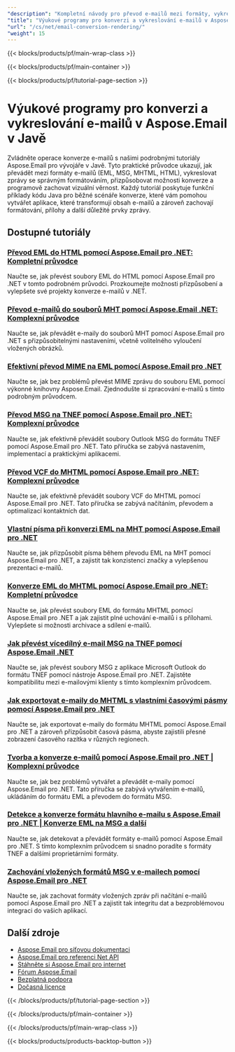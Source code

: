 ```yaml
---
"description": "Kompletní návody pro převod e-mailů mezi formáty, vykreslování zpráv do HTML/MHTML a zachování vizuální věrnosti e-mailů pomocí Aspose.Email pro Javu."
"title": "Výukové programy pro konverzi a vykreslování e-mailů v Aspose.Email v Javě"
"url": "/cs/net/email-conversion-rendering/"
"weight": 15
---
```


{{< blocks/products/pf/main-wrap-class >}}

{{< blocks/products/pf/main-container >}}

{{< blocks/products/pf/tutorial-page-section >}}
# Výukové programy pro konverzi a vykreslování e-mailů v Aspose.Email v Javě

Zvládněte operace konverze e-mailů s našimi podrobnými tutoriály Aspose.Email pro vývojáře v Javě. Tyto praktické průvodce ukazují, jak převádět mezi formáty e-mailů (EML, MSG, MHTML, HTML), vykreslovat zprávy se správným formátováním, přizpůsobovat možnosti konverze a programově zachovat vizuální věrnost. Každý tutoriál poskytuje funkční příklady kódu Java pro běžné scénáře konverze, které vám pomohou vytvářet aplikace, které transformují obsah e-mailů a zároveň zachovají formátování, přílohy a další důležité prvky zprávy.

## Dostupné tutoriály

### [Převod EML do HTML pomocí Aspose.Email pro .NET: Kompletní průvodce](./save-eml-as-html-using-aspose-email-dotnet/)
Naučte se, jak převést soubory EML do HTML pomocí Aspose.Email pro .NET v tomto podrobném průvodci. Prozkoumejte možnosti přizpůsobení a vylepšete své projekty konverze e-mailů v .NET.

### [Převod e-mailů do souborů MHT pomocí Aspose.Email .NET: Komplexní průvodce](./convert-emails-to-mht-aspose-net/)
Naučte se, jak převádět e-maily do souborů MHT pomocí Aspose.Email pro .NET s přizpůsobitelnými nastaveními, včetně volitelného vyloučení vložených obrázků.

### [Efektivní převod MIME na EML pomocí Aspose.Email pro .NET](./convert-mime-to-eml-aspose-email-dotnet/)
Naučte se, jak bez problémů převést MIME zprávu do souboru EML pomocí výkonné knihovny Aspose.Email. Zjednodušte si zpracování e-mailů s tímto podrobným průvodcem.

### [Převod MSG na TNEF pomocí Aspose.Email pro .NET: Komplexní průvodce](./msg-to-tnef-conversion-aspose-email-net/)
Naučte se, jak efektivně převádět soubory Outlook MSG do formátu TNEF pomocí Aspose.Email pro .NET. Tato příručka se zabývá nastavením, implementací a praktickými aplikacemi.

### [Převod VCF do MHTML pomocí Aspose.Email pro .NET: Komplexní průvodce](./convert-vcf-to-mhtml-aspose-email-net/)
Naučte se, jak efektivně převádět soubory VCF do MHTML pomocí Aspose.Email pro .NET. Tato příručka se zabývá načítáním, převodem a optimalizací kontaktních dat.

### [Vlastní písma při konverzi EML na MHT pomocí Aspose.Email pro .NET](./custom-fonts-eml-to-mht-aspose-email-net/)
Naučte se, jak přizpůsobit písma během převodu EML na MHT pomocí Aspose.Email pro .NET, a zajistit tak konzistenci značky a vylepšenou prezentaci e-mailů.

### [Konverze EML do MHTML pomocí Aspose.Email pro .NET: Kompletní průvodce](./eml-to-mhtml-conversion-aspose-email-net/)
Naučte se, jak převést soubory EML do formátu MHTML pomocí Aspose.Email pro .NET a jak zajistit plné uchování e-mailů i s přílohami. Vylepšete si možnosti archivace a sdílení e-mailů.

### [Jak převést vícedílný e-mail MSG na TNEF pomocí Aspose.Email .NET](./convert-msg-to-tnef-aspose-email-net/)
Naučte se, jak převést soubory MSG z aplikace Microsoft Outlook do formátu TNEF pomocí nástroje Aspose.Email pro .NET. Zajistěte kompatibilitu mezi e-mailovými klienty s tímto komplexním průvodcem.

### [Jak exportovat e-maily do MHTML s vlastními časovými pásmy pomocí Aspose.Email pro .NET](./export-emails-mhtml-custom-timezones-aspose-email-net/)
Naučte se, jak exportovat e-maily do formátu MHTML pomocí Aspose.Email pro .NET a zároveň přizpůsobit časová pásma, abyste zajistili přesné zobrazení časového razítka v různých regionech.

### [Tvorba a konverze e-mailů pomocí Aspose.Email pro .NET | Komplexní průvodce](./master-email-creation-conversion-aspose-net/)
Naučte se, jak bez problémů vytvářet a převádět e-maily pomocí Aspose.Email pro .NET. Tato příručka se zabývá vytvářením e-mailů, ukládáním do formátu EML a převodem do formátu MSG.

### [Detekce a konverze formátu hlavního e-mailu s Aspose.Email pro .NET | Konverze EML na MSG a další](./detect-convert-email-formats-aspose-net/)
Naučte se, jak detekovat a převádět formáty e-mailů pomocí Aspose.Email pro .NET. S tímto komplexním průvodcem si snadno poradíte s formáty TNEF a dalšími proprietárními formáty.

### [Zachování vložených formátů MSG v e-mailech pomocí Aspose.Email pro .NET](./preserve-embedded-msg-formats-aspose-email-net/)
Naučte se, jak zachovat formáty vložených zpráv při načítání e-mailů pomocí Aspose.Email pro .NET a zajistit tak integritu dat a bezproblémovou integraci do vašich aplikací.

## Další zdroje

- [Aspose.Email pro síťovou dokumentaci](https://docs.aspose.com/email/net/)
- [Aspose.Email pro referenci Net API](https://reference.aspose.com/email/net/)
- [Stáhněte si Aspose.Email pro internet](https://releases.aspose.com/email/net/)
- [Fórum Aspose.Email](https://forum.aspose.com/c/email)
- [Bezplatná podpora](https://forum.aspose.com/)
- [Dočasná licence](https://purchase.aspose.com/temporary-license/)

{{< /blocks/products/pf/tutorial-page-section >}}

{{< /blocks/products/pf/main-container >}}

{{< /blocks/products/pf/main-wrap-class >}}

{{< blocks/products/products-backtop-button >}}